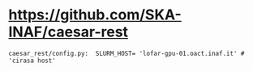 # https://github.com/SKA-INAF/caesar-rest

```console
caesar_rest/config.py:	SLURM_HOST= 'lofar-gpu-01.oact.inaf.it'	# 'cirasa host'

```
